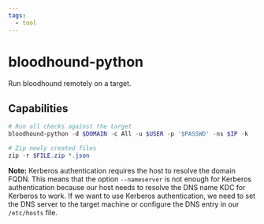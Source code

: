 ```yaml
---
tags:
  - tool
---
```

# bloodhound-python

Run bloodhound remotely on a target.

## Capabilities

```powershell
# Run all checks against the target
bloodhound-python -d $DOMAIN -c All -u $USER -p '$PASSWD' -ns $IP -k

# Zip newly created files
zip -r $FILE.zip *.json
```

**Note:** Kerberos authentication requires the host to resolve the domain FQDN. This means that the option `--nameserver` is not enough for Kerberos authentication because our host needs to resolve the DNS name KDC for Kerberos to work. If we want to use Kerberos authentication, we need to set the DNS server to the target machine or configure the DNS entry in our `/etc/hosts` file.

